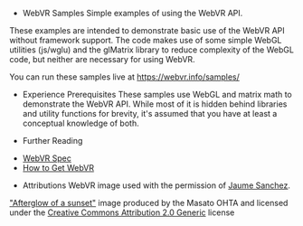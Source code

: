 * WebVR Samples
Simple examples of using the WebVR API.

These examples are intended to demonstrate basic use of the WebVR API without framework support.
The code makes use of some simple WebGL utilities (js/wglu) and the glMatrix library to reduce
complexity of the WebGL code, but neither are necessary for using WebVR.

You can run these samples live at https://webvr.info/samples/

* Experience Prerequisites
These samples use WebGL and matrix math to demonstrate the WebVR API. While most of it is hidden
behind libraries and utility functions for brevity, it's assumed that you have at least a
conceptual knowledge of both.

* Further Reading
 - [WebVR Spec](https://mozvr.github.io/webvr-spec/)
 - [How to Get WebVR](http://webvr.info/)

* Attributions
WebVR image used with the permission of [Jaume Sanchez](https://www.clicktorelease.com/).

["Afterglow of a sunset"](https://commons.wikimedia.org/wiki/File:Afterglow_of_a_sunset.jpg) image produced by the Masato OHTA and licensed under the [Creative Commons Attribution 2.0 Generic](https://creativecommons.org/licenses/by/2.0/deed.en) license

